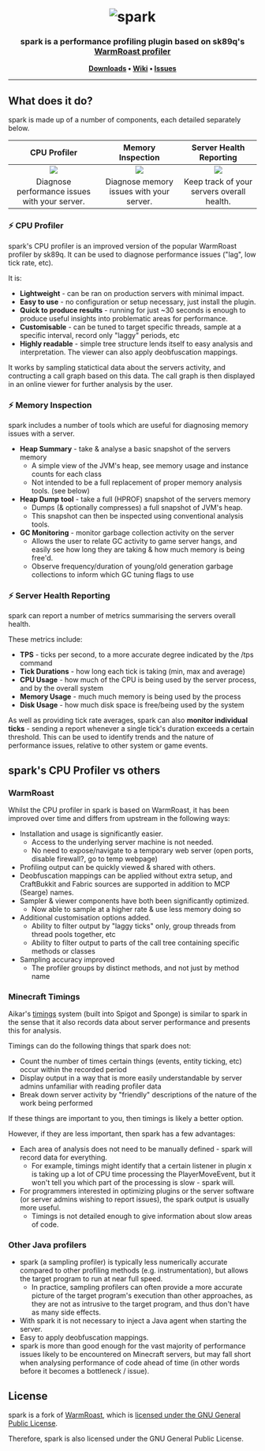 <h1 align="center">
	<img
		alt="spark"
		src="https://i.imgur.com/pkZ1k3R.png">
</h1>

<h3 align="center">
	spark is a performance profiling plugin based on sk89q's <a href="https://github.com/sk89q/WarmRoast">WarmRoast profiler</a>
</h3>

<p align="center">
	<strong>
		<a href="https://ci.lucko.me/job/spark/">Downloads</a>
		•
		<a href="https://github.com/lucko/spark/wiki">Wiki</a>
		•
		<a href="https://github.com/lucko/spark/issues">Issues</a>
	</strong>
</p>

___

## What does it do?

spark is made up of a number of components, each detailed separately below.

|                 CPU Profiler                  |            Memory Inspection             |          Server Health Reporting           |
| :-------------------------------------------: | :--------------------------------------: | :----------------------------------------: |
|     ![](https://i.imgur.com/ggSGzRq.png)      |   ![](https://i.imgur.com/BsdTxqA.png)   |    ![](https://i.imgur.com/SrKEmA6.png)    |
| Diagnose performance issues with your server. | Diagnose memory issues with your server. | Keep track of your servers overall health. |

### :zap: CPU Profiler

spark's CPU profiler is an improved version of the popular WarmRoast profiler by sk89q. It can be used to diagnose performance issues ("lag", low tick rate, etc).

It is:

* **Lightweight** - can be ran on production servers with minimal impact.
* **Easy to use** - no configuration or setup necessary, just install the plugin.
* **Quick to produce results** - running for just ~30 seconds is enough to produce useful insights into problematic areas for performance.
* **Customisable** - can be tuned to target specific threads, sample at a specific interval, record only "laggy" periods, etc
* **Highly readable** - simple tree structure lends itself to easy analysis and interpretation. The viewer can also apply deobfuscation mappings.

It works by sampling statictical data about the servers activity, and contructing a call graph based on this data. The call graph is then displayed in an online viewer for further analysis by the user.

### :zap: Memory Inspection

spark includes a number of tools which are useful for diagnosing memory issues with a server.

* **Heap Summary** - take & analyse a basic snapshot of the servers memory
  * A simple view of the JVM's heap, see memory usage and instance counts for each class
  * Not intended to be a full replacement of proper memory analysis tools. (see below)
* **Heap Dump tool** - take a full (HPROF) snapshot of the servers memory
  * Dumps (& optionally compresses) a full snapshot of JVM's heap.
  * This snapshot can then be inspected using conventional analysis tools.
* **GC Monitoring** - monitor garbage collection activity on the server
  * Allows the user to relate GC activity to game server hangs, and easily see how long they are taking & how much memory is being free'd.
  * Observe frequency/duration of young/old generation garbage collections to inform which GC tuning flags to use

### :zap: Server Health Reporting

spark can report a number of metrics summarising the servers overall health.

These metrics include:

* **TPS** - ticks per second, to a more accurate degree indicated by the /tps command
* **Tick Durations** - how long each tick is taking (min, max and average)
* **CPU Usage** - how much of the CPU is being used by the server process, and by the overall system
* **Memory Usage** - much much memory is being used by the process
* **Disk Usage** - how much disk space is free/being used by the system

As well as providing tick rate averages, spark can also **monitor individual ticks** - sending a report whenever a single tick's duration exceeds a certain threshold. This can be used to identify trends and the nature of performance issues, relative to other system or game events.



## spark's CPU Profiler vs others

### WarmRoast

Whilst the CPU profiler in spark is based on WarmRoast, it has been improved over time and differs from upstream in the following ways:

* Installation and usage is significantly easier.
  * Access to the underlying server machine is not needed.
  * No need to expose/navigate to a temporary web server (open ports, disable firewall?, go to temp webpage)
* Profiling output can be quickly viewed & shared with others.
* Deobfuscation mappings can be applied without extra setup, and CraftBukkit and Fabric sources are supported in addition to MCP (Searge) names.
* Sampler & viewer components have both been significantly optimized.
  * Now able to sample at a higher rate & use less memory doing so
* Additional customisation options added.
  * Ability to filter output by "laggy ticks" only, group threads from thread pools together, etc
  * Ability to filter output to parts of the call tree containing specific methods or classes
* Sampling accuracy improved
  * The profiler groups by distinct methods, and not just by method name

### Minecraft Timings

Aikar's [timings](https://github.com/aikar/timings) system (built into Spigot and Sponge) is similar to spark in the sense that it also records data about server performance and presents this for analysis.

Timings can do the following things that spark does not:

* Count the number of times certain things (events, entity ticking, etc) occur within the recorded period
* Display output in a way that is more easily understandable by server admins unfamiliar with reading profiler data
* Break down server activity by "friendly" descriptions of the nature of the work being performed

If these things are important to you, then timings is likely a better option.

However, if they are less important, then spark has a few advantages:

* Each area of analysis does not need to be manually defined - spark will record data for everything.
  * For example, timings might identify that a certain listener in plugin x is taking up a lot of CPU time processing the PlayerMoveEvent, but it won't tell you which part of the processing is slow - spark will.
* For programmers interested in optimizing plugins or the server software (or server admins wishing to report issues), the spark output is usually more useful.
  * Timings is not detailed enough to give information about slow areas of code. 

### Other Java profilers

* spark (a sampling profiler) is typically less numerically accurate compared to other profiling methods (e.g. instrumentation), but allows the target program to run at near full speed.
  * In practice, sampling profilers can often provide a more accurate picture of the target program's execution than other approaches, as they are not as intrusive to the target program, and thus don't have as many side effects.
* With spark it is not necessary to inject a Java agent when starting the server.
* Easy to apply deobfuscation mappings.
* spark is more than good enough for the vast majority of performance issues likely to be encountered on Minecraft servers, but may fall short when analysing performance of code ahead of time (in other words before it becomes a bottleneck / issue).



## License

spark is a fork of [WarmRoast](https://github.com/sk89q/WarmRoast), which is [licensed under the GNU General Public License](https://github.com/sk89q/WarmRoast/blob/3fe5e5517b1c529d95cf9f43fd8420c66db0092a/src/main/java/com/sk89q/warmroast/WarmRoast.java#L1-L17).

Therefore, spark is also licensed under the GNU General Public License.
